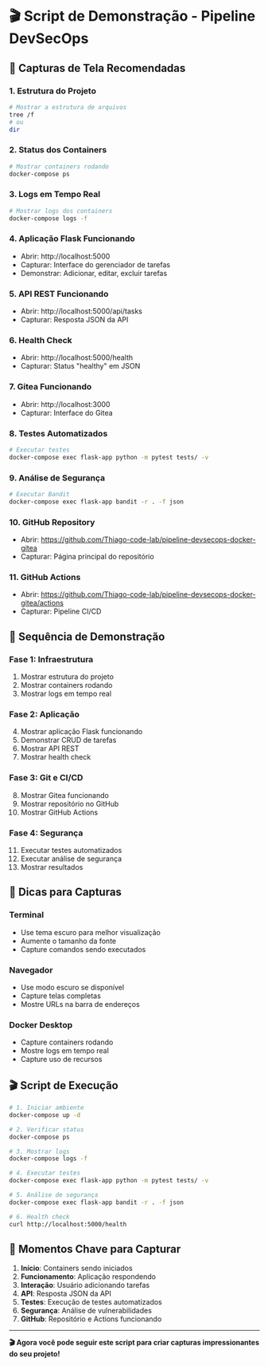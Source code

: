 # 🎬 Script de Demonstração - Pipeline DevSecOps

## 📸 **Capturas de Tela Recomendadas**

### **1. Estrutura do Projeto**
```bash
# Mostrar a estrutura de arquivos
tree /f
# ou
dir
```

### **2. Status dos Containers**
```bash
# Mostrar containers rodando
docker-compose ps
```

### **3. Logs em Tempo Real**
```bash
# Mostrar logs dos containers
docker-compose logs -f
```

### **4. Aplicação Flask Funcionando**
- Abrir: http://localhost:5000
- Capturar: Interface do gerenciador de tarefas
- Demonstrar: Adicionar, editar, excluir tarefas

### **5. API REST Funcionando**
- Abrir: http://localhost:5000/api/tasks
- Capturar: Resposta JSON da API

### **6. Health Check**
- Abrir: http://localhost:5000/health
- Capturar: Status "healthy" em JSON

### **7. Gitea Funcionando**
- Abrir: http://localhost:3000
- Capturar: Interface do Gitea

### **8. Testes Automatizados**
```bash
# Executar testes
docker-compose exec flask-app python -m pytest tests/ -v
```

### **9. Análise de Segurança**
```bash
# Executar Bandit
docker-compose exec flask-app bandit -r . -f json
```

### **10. GitHub Repository**
- Abrir: https://github.com/Thiago-code-lab/pipeline-devsecops-docker-gitea
- Capturar: Página principal do repositório

### **11. GitHub Actions**
- Abrir: https://github.com/Thiago-code-lab/pipeline-devsecops-docker-gitea/actions
- Capturar: Pipeline CI/CD

## 🎯 **Sequência de Demonstração**

### **Fase 1: Infraestrutura**
1. Mostrar estrutura do projeto
2. Mostrar containers rodando
3. Mostrar logs em tempo real

### **Fase 2: Aplicação**
4. Mostrar aplicação Flask funcionando
5. Demonstrar CRUD de tarefas
6. Mostrar API REST
7. Mostrar health check

### **Fase 3: Git e CI/CD**
8. Mostrar Gitea funcionando
9. Mostrar repositório no GitHub
10. Mostrar GitHub Actions

### **Fase 4: Segurança**
11. Executar testes automatizados
12. Executar análise de segurança
13. Mostrar resultados

## 📱 **Dicas para Capturas**

### **Terminal**
- Use tema escuro para melhor visualização
- Aumente o tamanho da fonte
- Capture comandos sendo executados

### **Navegador**
- Use modo escuro se disponível
- Capture telas completas
- Mostre URLs na barra de endereços

### **Docker Desktop**
- Capture containers rodando
- Mostre logs em tempo real
- Capture uso de recursos

## 🎬 **Script de Execução**

```bash
# 1. Iniciar ambiente
docker-compose up -d

# 2. Verificar status
docker-compose ps

# 3. Mostrar logs
docker-compose logs -f

# 4. Executar testes
docker-compose exec flask-app python -m pytest tests/ -v

# 5. Análise de segurança
docker-compose exec flask-app bandit -r . -f json

# 6. Health check
curl http://localhost:5000/health
```

## 📸 **Momentos Chave para Capturar**

1. **Início**: Containers sendo iniciados
2. **Funcionamento**: Aplicação respondendo
3. **Interação**: Usuário adicionando tarefas
4. **API**: Resposta JSON da API
5. **Testes**: Execução de testes automatizados
6. **Segurança**: Análise de vulnerabilidades
7. **GitHub**: Repositório e Actions funcionando

---

**🎬 Agora você pode seguir este script para criar capturas impressionantes do seu projeto!** 